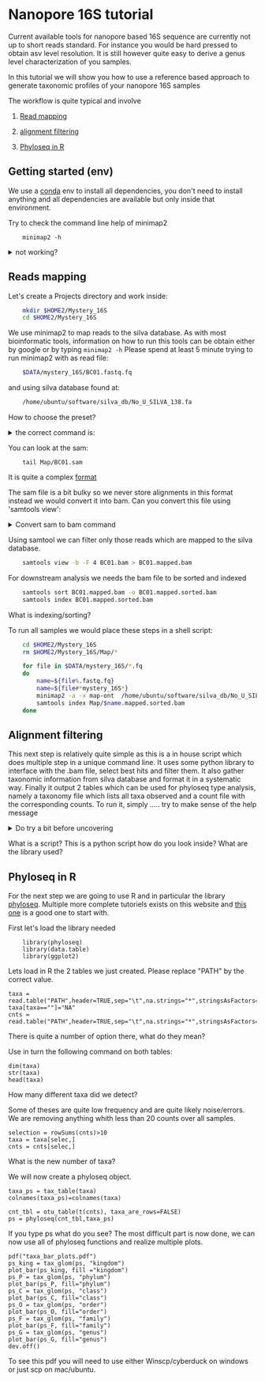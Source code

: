 # Nanopore 16S tutorial

Current available tools for nanopore based 16S sequence are currently not up to short reads standard. For instance you would be hard pressed to obtain asv level resolution. It is still however quite easy to derive a genus level characterization of you samples.

In this tutorial we will show you how to use a reference based approach to generate taxonomic profiles of your nanopore 16S samples

The workflow is quite typical and involve

1. [Read mapping](#readmapping)

2. [alignment filtering](#al)

3. [Phyloseq in R ](#phyloseq)
 
## Getting started (env)


We use a [conda](https://docs.conda.io/projects/conda/en/4.6.0/_downloads/52a95608c49671267e40c689e0bc00ca/conda-cheatsheet.pdf) env to install all dependencies, you don't need to install anything and all dependencies are available but only inside that environment.   

Try to check the command line help of minimap2

	    minimap2 -h
<details><summary>not working?</summary>
<p>
Conda environment are created as independant environment to everything else, you need to "activate" an environment to be able to access the sets of tools installed inside.

	    conda env list
	    conda activate workshop
	    minimap2 -h

</p>
</details>

## Reads mapping
Let's create a Projects directory and work inside:
```bash
	mkdir $HOME2/Mystery_16S
	cd $HOME2/Mystery_16S
```
We use minimap2 to map reads to the silva database. As with most bioinformatic tools, information on how to run this tools can be obtain either by google or by typing `minimap2 -h`
Please spend at least 5 minute trying to run minimap2 with as read file:
```bash 
	$DATA/mystery_16S/BC01.fastq.fq
```
and using silva database found at:
```bash 
	/home/ubuntu/software/silva_db/No_U_SILVA_138.fa
```
How to choose the preset? 
<details><summary>the correct command is:</summary>
<p>

```bash
	cd $HOME2/Mystery_16S
	mkdir Map
	minimap2 -a -x map-ont  /home/ubuntu/software/silva_db/No_U_SILVA_138.fa $DATA/mystery_16S/BC01.fastq.fq >Map/BC01.sam
```
</p>
</details>

You can look at the sam:
```
	tail Map/BC01.sam
```

It is quite a complex [format](https://en.wikipedia.org/wiki/SAM_(file_format))

The sam file is a bit bulky so we never store alignments in this format instead we would convert it into bam. Can you convert this file using 
'samtools view':


<details><summary> Convert sam to bam command</summary>
<p>

```bash
    cd Map
    samtools view -h -b -S BC01.sam > BC01.bam
```
</p>
</details>

Using samtool we can filter only those reads which are mapped to the silva database.
```bash
    samtools view -b -F 4 BC01.bam > BC01.mapped.bam
```

For downstream analysis we needs the bam file to be sorted and indexed
```bash
	samtools sort BC01.mapped.bam -o BC01.mapped.sorted.bam 
	samtools index BC01.mapped.sorted.bam 
```
What is indexing/sorting? 

To run all samples we would place these steps in a shell script:

```bash
	cd $HOME2/Mystery_16S
	rm $HOME2/Mystery_16S/Map/*

	for file in $DATA/mystery_16S/*.fq
	do 
		name=${file%.fastq.fq}
		name=${file#*mystery_16S*}		
		minimap2 -a -x map-ont  /home/ubuntu/software/silva_db/No_U_SILVA_138.fa $file | samtools view -b -F 4 - | samtools sort - > Map/$name.mapped.sorted.bam
		samtools index Map/$name.mapped.sorted.bam
	done
```
## Alignment filtering
This next step is relatively quite simple as this is a in house script which does multiple step in a unique command line.
It uses some python library to interface with the .bam file, select best hits and filter them. It also gather taxonomic information from silva database and format it in a systematic way. 
Finally it output 2 tables which can be used for phyloseq type analysis, namely a taxonomy file which lists all taxa observed and a count file with the corresponding counts. 
To run it, simply ..... try to make sense of the help message

<details><summary> Do try a bit before uncovering</summary>
<p>

```bash
	cd $HOME2/Mystery_16S
	mkdir phyloseq
	/home/ubuntu/software/Respharm_ont_workshop/map_taxa.py Map /home/ubuntu/software/silva_db/No_U_SILVA_138.fa phyloseq 
```

</p>
</details>

What is a script? This is a python script how do you look inside? What are the library used?


## Phyloseq in R
For the next step we are going to use R and in particular the library [phyloseq](https://joey711.github.io/phyloseq/index.html). Multiple more complete tutoriels exists on this website and [this one](https://joey711.github.io/phyloseq/import-data.html) is a good one to start with. 

First let's load the library needed
```
	library(phyloseq)
	library(data.table)
	library(ggplot2)
```

Lets load in R the 2 tables we just created. Please replace "PATH" by the correct value. 

    taxa = read.table("PATH",header=TRUE,sep="\t",na.strings="*",stringsAsFactors=F,row.names=1,check.names=FALSE)
    taxa[taxa==""]="NA"
    cnts = read.table("PATH",header=TRUE,sep="\t",na.strings="*",stringsAsFactors=F,row.names=1,check.names=FALSE)

There is quite a number of option there, what do they mean? 

Use in turn the following command on both tables:

    dim(taxa)
    str(taxa)
    head(taxa)

How many different taxa did we detect?

Some of theses are quite low frequency and are quite likely noise/errors. We are removing anything whith less than 20 counts over all samples.

    selection = rowSums(cnts)>10
    taxa = taxa[selec,]
	cnts = cnts[selec,]

What is the new number of taxa? 

We will now create a phyloseq object. 

    taxa_ps = tax_table(taxa)
    colnames(taxa_ps)=colnames(taxa)
    
    cnt_tbl = otu_table(t(cnts), taxa_are_rows=FALSE)
    ps = phyloseq(cnt_tbl,taxa_ps)

If you type ps what do you see?
The most difficult part is now done, we can now use all of phyloseq functions and realize multiple plots.

    pdf("taxa_bar_plots.pdf")
    ps_king = tax_glom(ps, "kingdom")
    plot_bar(ps_king, fill ="kingdom")
    ps_P = tax_glom(ps, "phylum")
    plot_bar(ps_P, fill="phylum")
    ps_C = tax_glom(ps, "class")
    plot_bar(ps_C, fill="class")
    ps_O = tax_glom(ps, "order")
    plot_bar(ps_O, fill="order")
    ps_F = tax_glom(ps, "family")
    plot_bar(ps_F, fill="family")
    ps_G = tax_glom(ps, "genus")
    plot_bar(ps_G, fill="genus")
    dev.off()

To see this pdf you will need to use either Winscp/cyberduck on windows or just scp on mac/ubuntu.
